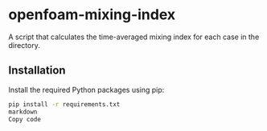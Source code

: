 # openfoam-mixing-index

A script that calculates the time-averaged mixing index for each case in the directory.

## Installation

Install the required Python packages using pip:

```bash
pip install -r requirements.txt
markdown
Copy code



